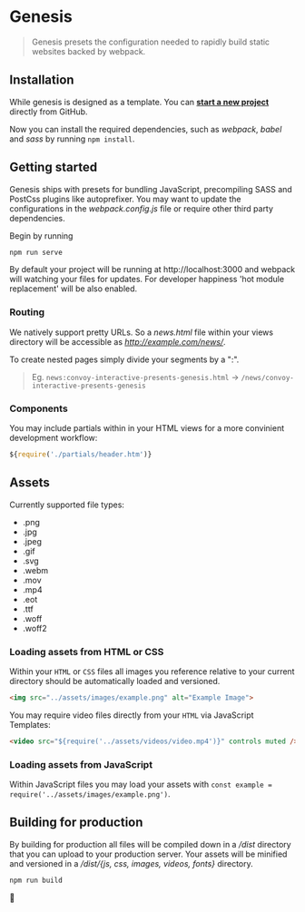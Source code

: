 # Genesis

> Genesis presets the configuration needed to rapidly build static websites backed by webpack.


## Installation

While genesis is designed as a template. You can __[start a new project](https://github.com/convoyinteractive/genesis/generate)__ directly from GitHub.

Now you can install the required dependencies, such as *webpack*, *babel* and *sass* by running `npm install`.


## Getting started

Genesis ships with presets for bundling JavaScript, precompiling SASS and PostCss plugins like autoprefixer. You may want to update the configurations in the *webpack.config.js* file or require other third party dependencies.

Begin by running

```bash
npm run serve
```

By default your project will be running at http://localhost:3000 and webpack will watching your files for updates. For developer happiness 'hot module replacement' will be also enabled.

### Routing

We natively support pretty URLs. So a *news.html* file within your views directory will be accessible as *http://example.com/news/*.

To create nested pages simply divide your segments by a ":".

>Eg. `news:convoy-interactive-presents-genesis.html` → `/news/convoy-interactive-presents-genesis`

### Components

You may include partials within in your HTML views for a more convinient development workflow:

```js
${require('./partials/header.htm')}
```

## Assets

Currently supported file types:
- .png
- .jpg
- .jpeg
- .gif
- .svg
- .webm
- .mov
- .mp4
- .eot
- .ttf
- .woff
- .woff2

### Loading assets from HTML or CSS

Within your `HTML` or `CSS` files all images you reference relative to your current directory should be automatically loaded and versioned. 

```html
<img src="../assets/images/example.png" alt="Example Image">
```

You may require video files directly from your `HTML` via JavaScript Templates:

```html
<video src="${require('../assets/videos/video.mp4')}" controls muted />
```

### Loading assets from JavaScript

Within JavaScript files you may load your assets with `const example = require('../assets/images/example.png')`.

## Building for production

By building for production all files will be compiled down in a */dist* directory that you can upload to your production server. Your assets will be minified and versioned in a */dist/{js, css, images, videos, fonts}* directory.

```bash
npm run build
```

🎈
